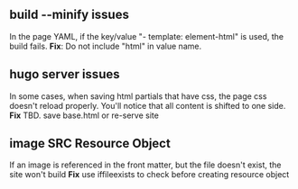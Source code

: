 ## build --minify issues

In the page YAML, if the key/value "- template: element-html" is used, the build fails.
**Fix**: Do not include "html" in value name.

## hugo server issues
In some cases, when saving html partials that have css, the page css doesn't reload properly. You'll notice that all content is shifted to one side.
**Fix** TBD. save base.html or re-serve site

## image SRC Resource Object
If an image is referenced in the front matter, but the file doesn't exist, the site won't build
**Fix** use iffileexists to check before creating resource object